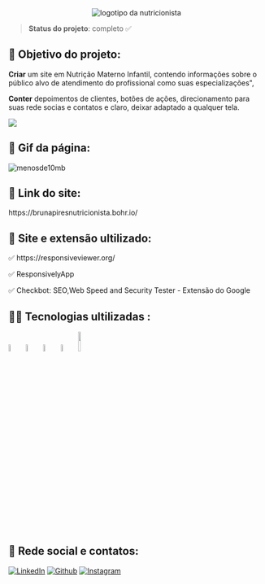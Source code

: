 <div align="center">
<img src="https://user-images.githubusercontent.com/106245486/227068333-20e8f645-1652-4f37-b186-cd9c5f89c877.png" alt="logotipo da nutricionista" />
</div>

> ****Status do projeto****: completo ✅

<h2> 🎯 Objetivo do projeto:</h2>

**Criar** um site em Nutrição Materno Infantil, contendo informações sobre o público alvo de atendimento do profissional como suas especializações",

**Conter** depoimentos de clientes, botões de ações, direcionamento para suas rede socias e contatos e claro, deixar adaptado a qualquer tela.

<img src="https://img.shields.io/bower/l/html?style=flat-square"/>

<h2>🎥 Gif da página: </h2>

![menosde10mb](https://user-images.githubusercontent.com/106245486/227095842-754f3309-ef60-453d-be65-34557a778d69.gif)

<h2>🔗 Link do site: </h2>
https://brunapiresnutricionista.bohr.io/

<h2>🧰 Site e extensão ultilizado:</h2>

<p>✅ https://responsiveviewer.org/ </p>
<p>✅ ResponsivelyApp </p>
<p>✅ Checkbot: SEO,Web Speed and Security Tester - Extensão do Google </p>


<h2>👨‍💻 Tecnologias ultilizadas :</h2>
<div>
<img src="https://cdn.jsdelivr.net/gh/devicons/devicon/icons/canva/canva-original.svg" width="6%"/>    
<img src="https://cdn.jsdelivr.net/gh/devicons/devicon/icons/html5/html5-original-wordmark.svg" width="6%" />
<img src="https://cdn.jsdelivr.net/gh/devicons/devicon/icons/css3/css3-original-wordmark.svg" width="6%" />
<img src="https://cdn.jsdelivr.net/gh/devicons/devicon/icons/github/github-original-wordmark.svg" width="6%"/>          
<img src="https://cdn.jsdelivr.net/gh/devicons/devicon/icons/visualstudio/visualstudio-plain-wordmark.svg" width="10%"/>
</div>

<h2>📮 Rede social e contatos: </h2>

[![LinkedIn](https://img.shields.io/badge/LinkedIn-0077B5?style=for-the-badge&logo=linkedin&logoColor=white)](https://www.linkedin.com/in/fabiorocharb)
[![Github](https://img.shields.io/badge/GitHub-100000?style=for-the-badge&logo=github&logoColor=white)](https://github.com/Fabiorocharb/Fabiorocharb)
[![Instagram](https://img.shields.io/badge/Instagram-E4405F?style=for-the-badge&logo=instagram&logoColor=white)](https://instagram.com/analistarocha)
